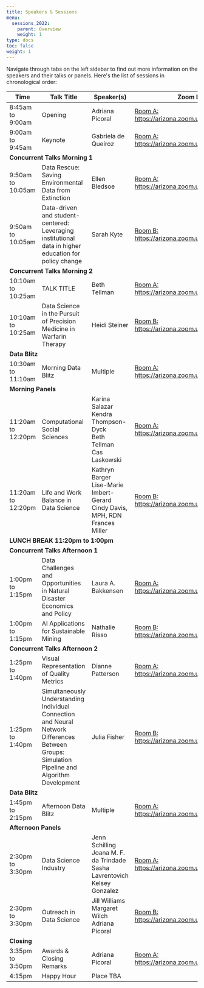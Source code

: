 ```yaml
---
title: Speakers & Sessions
menu:
  sessions_2022:
    parent: Overview
    weight: 1
type: docs
toc: false
weight: 1
---
```


Navigate through tabs on the left sidebar to find out more information on the speakers and their talks or panels. Here's the list of sessions in chronological order:

<table>
  <thead>
    <tr>
      <th>Time</th>
      <th>Talk Title</th>
      <th>Speaker(s)</th>
      <th>Zoom Link</th>
    </tr>
  </thead>
  <tbody>
    <tr>
      <td>8:45am to 9:00am</td>
      <td>Opening</td>
      <td>Adriana Picoral</td>
      <td><a href="https://arizona.zoom.us/j/82893028084">Room A: https://arizona.zoom.us/j/82893028084</a></td>
    </tr>
    <tr>
      <td>9:00am to 9:45am</td>
      <td>Keynote</td>
      <td>Gabriela de Queiroz</td>
      <td><a href="https://arizona.zoom.us/j/82893028084">Room A: https://arizona.zoom.us/j/82893028084</a></td>
    </tr>
    <tr>
      <td colspan="4"><b>Concurrent Talks Morning 1</b></td>
    </tr>
    <tr>
      <td>9:50am to 10:05am</td>
      <td>Data Rescue: Saving Environmental Data from Extinction</td>
      <td>Ellen Bledsoe</td>
      <td><a href="https://arizona.zoom.us/j/82893028084">Room A: https://arizona.zoom.us/j/82893028084</a></td>
    </tr>
    <tr>
      <td>9:50am to 10:05am</td>
      <td>Data-driven and student-centered: Leveraging institutional data in higher education for policy change</td>
      <td>Sarah Kyte</td>
      <td><a href="https://arizona.zoom.us/j/85853369180">Room B: https://arizona.zoom.us/j/85853369180</a></td>
    </tr>
    <tr>
      <td colspan="4"><b>Concurrent Talks Morning 2</b></td>
    </tr>
    <tr>
      <td>10:10am to 10:25am</td>
      <td>TALK TITLE</td>
      <td>Beth Tellman</td>
      <td><a href="https://arizona.zoom.us/j/82893028084">Room A: https://arizona.zoom.us/j/82893028084</a></td>
    </tr>
    <tr>
      <td>10:10am to 10:25am</td>
      <td>Data Science in the Pursuit of Precision Medicine in Warfarin Therapy     </td>
      <td>Heidi Steiner</td>
      <td><a href="https://arizona.zoom.us/j/85853369180">Room B: https://arizona.zoom.us/j/85853369180</a></td>
    </tr>
    <tr>
      <td colspan="4"><b>Data Blitz</b></td>
    </tr>
    <tr>
      <td>10:30am to 11:10am</td>
      <td>Morning Data Blitz</td>
      <td>Multiple</td>
      <td><a href="https://arizona.zoom.us/j/82893028084">Room A: https://arizona.zoom.us/j/82893028084</a></td>
    </tr>
    <tr>
      <td colspan="4"><b>Morning Panels</b></td>
    </tr>
    <tr>
      <td>11:20am to 12:20pm</td>
      <td>Computational Social Sciences</td>
      <td>Karina Salazar<br>
      Kendra Thompson-Dyck<br>
       Beth Tellman<br>
       Cas Laskowski
      </td>
      <td><a href="https://arizona.zoom.us/j/82893028084">Room A: https://arizona.zoom.us/j/82893028084</a></td>
    </tr>
    <tr>
      <td>11:20am to 12:20pm</td>
      <td>Life and Work Balance in Data Science</td>
      <td>Kathryn Barger<br>
      Lise-Marie Imbert-Gerard<br>
      Cindy Davis, MPH, RDN<br>
      Frances Miller
      </td>
      <td><a href="https://arizona.zoom.us/j/85853369180">Room B: https://arizona.zoom.us/j/85853369180</a></td>
    </tr>
    <tr>
      <td colspan="4"><b>LUNCH BREAK 11:20pm to 1:00pm</b></td>
    </tr>
    <tr>
      <td colspan="4"><b>Concurrent Talks Afternoon 1</b></td>
    </tr>
    <tr>
      <td>1:00pm to 1:15pm</td>
      <td>Data Challenges and Opportunities in Natural Disaster Economics and Policy</td>
      <td>Laura A. Bakkensen</td>
      <td><a href="https://arizona.zoom.us/j/82893028084">Room A: https://arizona.zoom.us/j/82893028084</a></td>
    </tr>
    <tr>
      <td>1:00pm to 1:15pm</td>
      <td>AI Applications for Sustainable Mining
</td>
      <td>Nathalie Risso</td>
      <td><a href="https://arizona.zoom.us/j/85853369180">Room B: https://arizona.zoom.us/j/85853369180</a></td>
    </tr>
    <tr>
      <td colspan="4"><b>Concurrent Talks Afternoon 2</b></td>
    </tr>
    <tr>
      <td>1:25pm to 1:40pm</td>
      <td>Visual Representation of Quality Metrics</td>
      <td>Dianne Patterson</td>
      <td><a href="https://arizona.zoom.us/j/82893028084">Room A: https://arizona.zoom.us/j/82893028084</a></td>
    </tr>
    <tr>
      <td>1:25pm to 1:40pm</td>
      <td>Simultaneously Understanding Individual Connection and Neural Network Differences Between Groups:  Simulation Pipeline and Algorithm Development
</td>
      <td>Julia Fisher</td>
      <td><a href="https://arizona.zoom.us/j/85853369180">Room B: https://arizona.zoom.us/j/85853369180</a></td>
    </tr>
    <tr>
      <td colspan="4"><b>Data Blitz</b></td>
    </tr>
    <tr>
      <td>1:45pm to 2:15pm</td>
      <td>Afternoon Data Blitz</td>
      <td>Multiple</td>
      <td><a href="https://arizona.zoom.us/j/82893028084">Room A: https://arizona.zoom.us/j/82893028084</a></td>
    </tr>
    <tr>
      <td colspan="4"><b>Afternoon Panels</b></td>
    </tr>
    <tr>
      <td>2:30pm to 3:30pm</td>
      <td>Data Science Industry</td>
      <td>Jenn Schilling<br>
      Joana M. F. da Trindade<br>
      Sasha Lavrentovich<br>
      Kelsey Gonzalez
      </td>
      <td><a href="https://arizona.zoom.us/j/82893028084">Room A: https://arizona.zoom.us/j/82893028084</a></td>
    </tr>
    <tr>
      <td>2:30pm to 3:30pm</td>
      <td>Outreach in Data Science</td>
      <td>Jill Williams<br>
      Margaret Wilch<br>
      Adriana Picoral
      </td>
      <td><a href="https://arizona.zoom.us/j/85853369180">Room B: https://arizona.zoom.us/j/85853369180</a></td>
    </tr>
    <tr>
      <td colspan="4"><b>Closing</b></td>
    </tr>
    <tr>
      <td>3:35pm to 3:50pm</td>
      <td>Awards & Closing Remarks</td>
      <td>Adriana Picoral
      </td>
      <td><a href="https://arizona.zoom.us/j/82893028084">Room A: https://arizona.zoom.us/j/82893028084</a></td>
    </tr>
    <tr>
      <td>4:15pm</td>
      <td>Happy Hour</td>
      <td>Place TBA
      </td>
      <td></td>
    </tr>
  </tbody>
</table>

